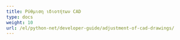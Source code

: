 ```yaml
---
title: Ρύθμιση ιδιοτήτων CAD
type: docs
weight: 10
url: /el/python-net/developer-guide/adjustment-of-cad-drawings/
---
```

